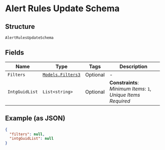 
# Alert Rules Update Schema

## Structure

`AlertRulesUpdateSchema`

## Fields

| Name | Type | Tags | Description |
|  --- | --- | --- | --- |
| `Filters` | [`Models.Filters3`](../../doc/models/filters-3.md) | Optional | - |
| `IntgGuidList` | `List<string>` | Optional | **Constraints**: *Minimum Items*: `1`, *Unique Items Required* |

## Example (as JSON)

```json
{
  "filters": null,
  "intgGuidList": null
}
```


